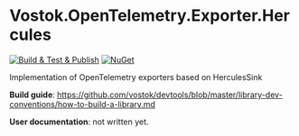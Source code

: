 # Vostok.OpenTelemetry.Exporter.Hercules

[![Build & Test & Publish](https://github.com/vostok/opentelemetry.exporter.hercules/actions/workflows/ci.yml/badge.svg)](https://github.com/vostok/opentelemetry.exporter.hercules/actions/workflows/ci.yml)
[![NuGet](https://img.shields.io/nuget/v/Vostok.OpenTelemetry.Exporter.Hercules.svg)](https://www.nuget.org/packages/Vostok.OpenTelemetry.Exporter.Hercules)

Implementation of OpenTelemetry exporters based on HerculesSink

**Build guide**: https://github.com/vostok/devtools/blob/master/library-dev-conventions/how-to-build-a-library.md

**User documentation**: not written yet.